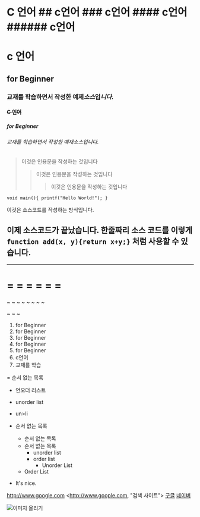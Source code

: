 # C 언어 ## c언어 ### c언어 #### c언어 ###### c언어

# c 언어

## for Beginner 

### 교재를 **학습**하면서 작성한 __예제__*소스*입***니다.***

#### ~~C 언어~~

##### for Beginner

###### 교재를 학습하면서 작성한 예재소스입니다.
> 이것은 인용문을 작성하는 것입니다
>> 이것은 인용문을 작성하는 것입니다
>>> 이것은 인용문을 작성하는 것입니다

`void main(){
printf("Hello World!");
}
`

이것은 소스코드를 작성하는 방식입니다.


이제 소스코드가 끝났습니다.
한줄짜리 소스 코드를 이렇게 `function add(x, y){return x+y;}` 처럼 사용할 수 있습니다.
-----

- - - - - - 

= = = = = =
======

~ ~ ~ ~ ~ ~ ~ ~ 

~ ~ ~

1. for Beginner
2. for Beginner
3. for Beginner
4. for Beginner
8. for Beginner
7. c언어
9. 교재를 학습


= 순서 없는 목록
- 언오더 리스트
- unorder list
- un>li


- 순서 없는 목록
    -   순서 없는 목록
    -   순서 없는 목록
          - unorder list
          - order list
            -   Unorder List
    -   Order List
- It's nice.


<http://www.google.com>
<http://www.goople.com, "검색 사이트">
[구글](http://www.naver.com)
[네이버](http://www.naver.com, "네이버사이트")


![이미지 올리기](http://www.tcpschool.com/lectures/img_php_bitwise_and.png)

